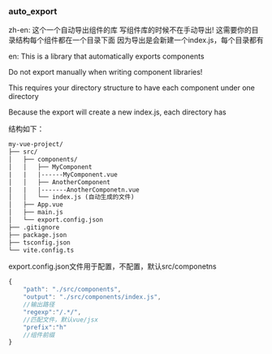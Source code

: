 

### auto_export

zh-en:
这个一个自动导出组件的库
写组件库的时候不在手动导出!
这需要你的目录结构每个组件都在一个目录下面
因为导出是会新建一个index.js，每个目录都有

en:
This is a library that automatically exports components

Do not export manually when writing component libraries!

This requires your directory structure to have each component under one directory

Because the export will create a new index.js, each directory has

结构如下：

```txt
my-vue-project/
├── src/
│   ├── components/
│   │   ├── MyComponent
|   |   |------MyComponent.vue
│   │   ├── AnotherComponent
|   |   |-------AnotherComponetn.vue
│   │   └── index.js (自动生成的文件)
│   ├── App.vue
│   ├── main.js
│   └── export.config.json
├── .gitignore
├── package.json
├── tsconfig.json
└── vite.config.ts

```



export.config.json文件用于配置，不配置，默认src/componetns

```js
{
    "path": "./src/components", 
    "output": "./src/components/index.js",
    //输出路径
    "regexp":"/.*/",
    //匹配文件，默认vue/jsx
    "prefix":"h"
    //组件前缀
}
```

